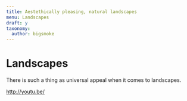 ```yaml
---
title: Aestethically pleasing, natural landscapes
menu: Landscapes
draft: y
taxonomy:
  author: bigsmoke
---
```


# Landscapes

There is such a thing as universal appeal when it comes to landscapes.

http://youtu.be/
